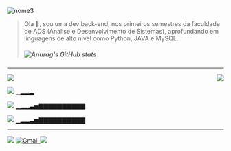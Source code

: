 


![nome3](https://user-images.githubusercontent.com/82064087/124029522-9e28e200-d9cb-11eb-94d4-e8d49d2a23d2.png)


> Ola :vulcan_salute:, sou uma dev back-end, nos primeiros semestres da faculdade de ADS (Analise e Desenvolvimento de Sistemas),
> aprofundando em linguagens de alto nivel como Python, JAVA e MySQL.<h5>
 ![Anurag's GitHub stats](https://github-readme-stats.vercel.app/api?username=anuraghazra&theme=monokai&show_icons=true)

____________________________________________________________________________________________________________________________________________________  
<img align=right src="https://user-images.githubusercontent.com/82064087/124305346-5a54ea80-db3b-11eb-9ebb-40a094beab86.png"/> 
<img src="https://user-images.githubusercontent.com/82064087/124296740-ad757000-db30-11eb-9076-8348ea1af450.png"/>



<img  src="https://img.icons8.com/color/48/000000/mysql-logo.png"/>   ▁▂▂▃


<img src="https://img.icons8.com/color/48/000000/java-coffee-cup-logo--v1.png"/>  ▁▂▂▃▅▇▇▇▇▇▇▇▇▇▇  
 
 
<img src="https://img.icons8.com/color/48/000000/python--v2.png"/>  ▁▂▂▃▅▇▇▇▇▇▇▇▇▇▇
 

___________________________________________________________________________________________________________________________________________________
<img src="https://user-images.githubusercontent.com/82064087/124298391-933c9180-db32-11eb-9fbc-6b252f01c42e.png"/>
 
<a href="mailto:princesad341@gmail.com" mailto="princesad341@gmail.com" target="_blank">
<img src="https://img.icons8.com/color/48/000000/gmail--v1.png" alt="Gmail">

</a>
  <a href="https://github.com/ClaudianeC" target="_blank">
  <img src="https://img.icons8.com/fluent/48/000000/github.png"/>
</a>



<!--
**ClaudianeC/ClaudianeC** is a ✨ _special_ ✨ repository because its `README.md` (this file) appears on your GitHub profile.

Here are some ideas to get you started:

- 🔭 I’m currently working on ...
- 🌱 I’m currently learning ...
- 👯 I’m looking to collaborate on ...
- 🤔 I’m looking for help with ...
- 💬 Ask me about ...
- 📫 How to reach me: ...
- 😄 Pronouns: ...
- ⚡ Fun fact: ...
-->
